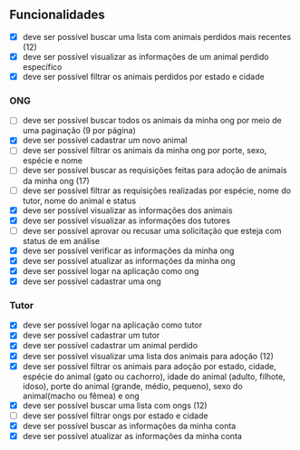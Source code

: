 ## Funcionalidades
- [x] deve ser possível buscar uma lista com animais perdidos mais recentes (12)
- [x] deve ser possível visualizar as informações de um animal perdido específico
- [x] deve ser possível filtrar os animais perdidos por estado e cidade

### ONG
- [ ] deve ser possível buscar todos os animais da minha ong por meio de uma paginação (9 por página)
- [x] deve ser possível cadastrar um novo animal
- [ ] deve ser possível filtrar os animais da minha ong por porte, sexo, espécie e nome
- [ ] deve ser possível buscar as requisições feitas para adoção de animais da minha ong (17)
- [ ] deve ser possível filtrar as requisições realizadas por espécie, nome do tutor, nome do animal e status
- [x] deve ser possível visualizar as informações dos animais
- [x] deve ser possível visualizar as informações dos tutores
- [ ] deve ser possível aprovar ou recusar uma solicitação que esteja com status de em análise
- [x] deve ser possível verificar as informações da minha ong
- [x] deve ser possível atualizar as informações da minha ong
- [x] deve ser possível logar na aplicação como ong
- [x] deve ser possível cadastrar uma ong

### Tutor
- [x] deve ser possível logar na aplicação como tutor
- [x] deve ser possível cadastrar um tutor
- [x] deve ser possível cadastrar um animal perdido
- [x] deve ser possível visualizar uma lista dos animais para adoção (12)
- [x] deve ser possível filtrar os animais para adoção por estado, cidade, espécie do animal (gato ou cachorro), idade do animal (adulto, filhote, idoso), porte do animal (grande, médio, pequeno), sexo do animal(macho ou fêmea) e ong
- [x] deve ser possível buscar uma lista com ongs (12)
- [ ] deve ser possível filtrar ongs por estado e cidade
- [x] deve ser possível buscar as informações da minha conta
- [x] deve ser possível atualizar as informações da minha conta